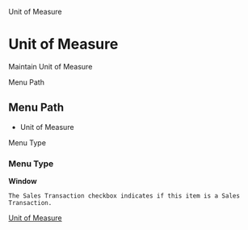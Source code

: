 
Unit of Measure
# Unit of Measure


Maintain Unit of Measure 

Menu Path
## Menu Path



- Unit of Measure

Menu Type
### Menu Type

**Window**

```
The Sales Transaction checkbox indicates if this item is a Sales Transaction.
```

[Unit of Measure](../../functional-guide/window/window-unit-of-measure.md)